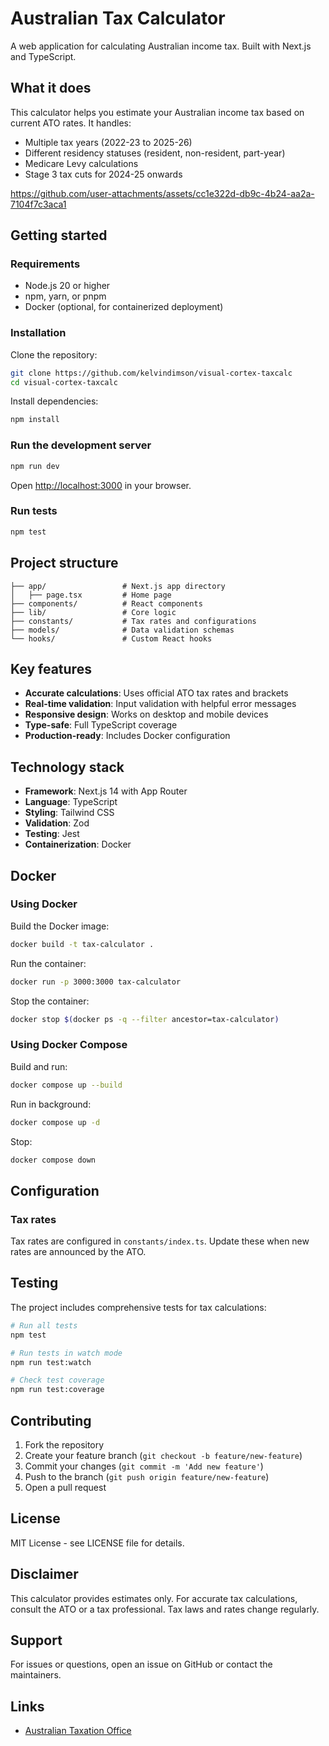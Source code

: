 # Australian Tax Calculator

A web application for calculating Australian income tax. Built with Next.js and TypeScript.

## What it does

This calculator helps you estimate your Australian income tax based on current ATO rates. It handles:
- Multiple tax years (2022-23 to 2025-26)
- Different residency statuses (resident, non-resident, part-year)
- Medicare Levy calculations
- Stage 3 tax cuts for 2024-25 onwards

https://github.com/user-attachments/assets/cc1e322d-db9c-4b24-aa2a-7104f7c3aca1

## Getting started

### Requirements
- Node.js 20 or higher
- npm, yarn, or pnpm
- Docker (optional, for containerized deployment)

### Installation

Clone the repository:
```bash
git clone https://github.com/kelvindimson/visual-cortex-taxcalc
cd visual-cortex-taxcalc
```

Install dependencies:
```bash
npm install
```

### Run the development server

```bash
npm run dev
```

Open [http://localhost:3000](http://localhost:3000) in your browser.

### Run tests

```bash
npm test
```

## Project structure

```
├── app/                 # Next.js app directory
│   ├── page.tsx         # Home page
├── components/          # React components
├── lib/                 # Core logic
├── constants/           # Tax rates and configurations
├── models/              # Data validation schemas
└── hooks/               # Custom React hooks
```

## Key features

- **Accurate calculations**: Uses official ATO tax rates and brackets
- **Real-time validation**: Input validation with helpful error messages
- **Responsive design**: Works on desktop and mobile devices
- **Type-safe**: Full TypeScript coverage
- **Production-ready**: Includes Docker configuration

## Technology stack

- **Framework**: Next.js 14 with App Router
- **Language**: TypeScript
- **Styling**: Tailwind CSS
- **Validation**: Zod
- **Testing**: Jest
- **Containerization**: Docker

## Docker

### Using Docker

Build the Docker image:
```bash
docker build -t tax-calculator .
```

Run the container:
```bash
docker run -p 3000:3000 tax-calculator
```

Stop the container:
```bash
docker stop $(docker ps -q --filter ancestor=tax-calculator)
```

### Using Docker Compose

Build and run:
```bash
docker compose up --build
```

Run in background:
```bash
docker compose up -d
```

Stop:
```bash
docker compose down
```

## Configuration

### Tax rates

Tax rates are configured in `constants/index.ts`. Update these when new rates are announced by the ATO.

## Testing

The project includes comprehensive tests for tax calculations:

```bash
# Run all tests
npm test

# Run tests in watch mode
npm run test:watch

# Check test coverage
npm run test:coverage
```

## Contributing

1. Fork the repository
2. Create your feature branch (`git checkout -b feature/new-feature`)
3. Commit your changes (`git commit -m 'Add new feature'`)
4. Push to the branch (`git push origin feature/new-feature`)
5. Open a pull request

## License

MIT License - see LICENSE file for details.

## Disclaimer

This calculator provides estimates only. For accurate tax calculations, consult the ATO or a tax professional. Tax laws and rates change regularly.

## Support

For issues or questions, open an issue on GitHub or contact the maintainers.

## Links

- [Australian Taxation Office](https://www.ato.gov.au)
